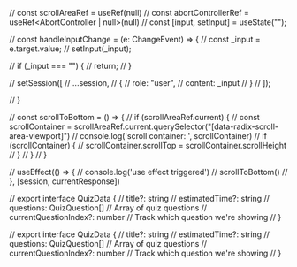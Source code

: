 // const scrollAreaRef = useRef<HTMLDivElement>(null)
  // const abortControllerRef = useRef<AbortController | null>(null)
  // const [input, setInput] = useState("");

  // const handleInputChange = (e: ChangeEvent<HTMLInputElement>) => {
  //   const _input = e.target.value;
  //   setInput(_input);

  //   if (_input === "") {
  //     return;
  //   }

  //   setSession([
  //     ...session,
  //     {
  //       role: "user",
  //       content: _input
  //     }
  //   ]);

  // }

  // const scrollToBottom = () => {
  //   if (scrollAreaRef.current) {
  //     const scrollContainer = scrollAreaRef.current.querySelector("[data-radix-scroll-area-viewport]")
  //     console.log('scroll container: ', scrollContainer)
  //     if (scrollContainer) {
  //       scrollContainer.scrollTop = scrollContainer.scrollHeight
  //     }
  //   }
  // }

  // useEffect(() => {
  //   console.log('use effect triggered')
  //   scrollToBottom()
  // }, [session, currentResponse])


// export interface QuizData {
//   title?: string
//   estimatedTime?: string
//   questions: QuizQuestion[] // Array of quiz questions
//   currentQuestionIndex?: number // Track which question we're showing
// }

// export interface QuizData {
//   title?: string
//   estimatedTime?: string
//   questions: QuizQuestion[] // Array of quiz questions
//   currentQuestionIndex?: number // Track which question we're showing
// }